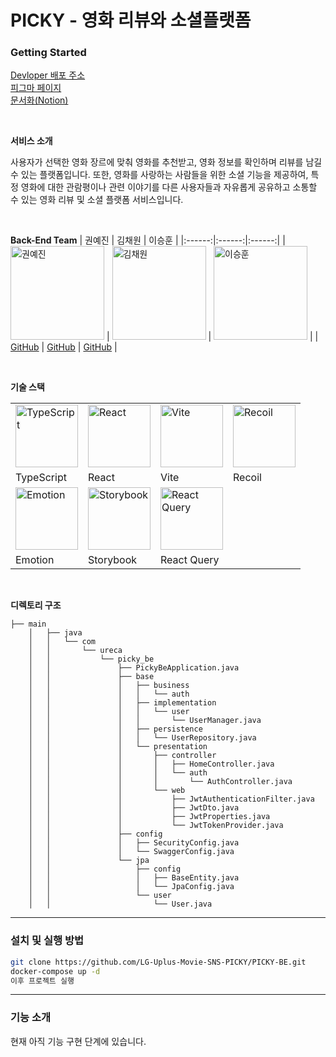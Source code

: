 # PICKY - 영화 리뷰와 소셜플랫폼

### Getting Started
[Devloper 배포 주소](https://d3hxz5yj62y98w.cloudfront.net/)<br />
[피그마 페이지](https://www.figma.com/design/rpAlhiLds5pygwPfPpD4lp/PICKY-%EB%94%94%EC%9E%90%EC%9D%B8-%EC%99%84%EC%84%B1%EB%B3%B8?node-id=0-1&node-type=canvas&t=pwFCyVmMoN1a41le-0)<br />
[문서화(Notion)](https://glass-joggers-e59.notion.site/PICKY-13c9fc77f3f6802ab7f1c2ee59b3aa8c?pvs=74)

<br />

**서비스 소개**

사용자가 선택한 영화 장르에 맞춰 영화를 추천받고, 영화 정보를 확인하며 리뷰를 남길 수 있는 플랫폼입니다. 또한, 영화를 사랑하는 사람들을 위한 소셜 기능을 제공하여, 특정 영화에 대한 관람평이나 관련 이야기를 다른 사용자들과 자유롭게 공유하고 소통할 수 있는 영화 리뷰 및 소셜 플랫폼 서비스입니다.

<br />

**Back-End Team**
| 권예진 | 김채원 | 이승훈 |
|:------:|:------:|:------:|
| <img src="https://file.notion.so/f/f/d159176b-8a5a-4fae-a499-a6b9c2e1223d/6e8573c3-0d20-4522-8bd0-36db76fad9a1/KakaoTalk_Photo_2024-09-24-17-29-43.jpeg?table=block&id=3c0f7a39-c2e0-4fa3-8b72-28992f3b8992&spaceId=d159176b-8a5a-4fae-a499-a6b9c2e1223d&expirationTimestamp=1732111200000&signature=4K9M42pvVT1LY2PKbssiA9fGCK6jt2IHPitEJl6NbwA&downloadName=KakaoTalk_Photo_2024-09-24-17-29-43.jpeg" alt="권예진" width="150"> | <img src="https://file.notion.so/f/f/d159176b-8a5a-4fae-a499-a6b9c2e1223d/6e9ad288-5b3d-4794-a019-8a20afa52cce/Capture_decran_2024-11-12_a_13.38.08.png?table=block&id=7211cb08-13dc-4fa7-abfb-0921592e204f&spaceId=d159176b-8a5a-4fae-a499-a6b9c2e1223d&expirationTimestamp=1732111200000&signature=iuV15kjxv0PzmssgpRxIFQCkM6r6ZpemETt3AsKPUPc&downloadName=Capture+d%E2%80%99e%CC%81cran+2024-11-12+a%CC%80+13.38.08.png" alt="김채원" width="150"> | <img src="https://file.notion.so/f/f/d159176b-8a5a-4fae-a499-a6b9c2e1223d/1c215bcb-551a-4067-983c-894e275eea34/Capture_decran_2024-11-12_a_15.02.50.png?table=block&id=e20d81d9-219d-40de-8b28-8cd93a95d1aa&spaceId=d159176b-8a5a-4fae-a499-a6b9c2e1223d&expirationTimestamp=1732111200000&signature=iQaY-trmoc3Eyw6hx05N68ArvYeSYLSVt320BgIq1LY&downloadName=Capture+d%E2%80%99e%CC%81cran+2024-11-12+a%CC%80+15.02.50.png" alt="이승훈" width="150"> |
| [GitHub](https://github.com/YaeJinKwon) | [GitHub](https://github.com/PeindreLaColline) | [GitHub](https://github.com/lsh981127) |

<br />

**기술 스택**

|  |  |  |  |
|-----------------|----------------|----------------|----------------|
| <img src="https://i.namu.wiki/i/EY559r31H-um8uTtptPIbCZoBGxsumSlwEH0T_rA6WmxQq1UwqyAf3cJQJXN7Fv5CoEz0kv5CBXzjkkPU_XWig.svg" alt="TypeScript" width="100"> | <img src="https://github.com/user-attachments/assets/e3b49dbb-981b-4804-acf9-012c854a2fd2" alt="React" width="100"> | <img src="https://ko.vite.dev/logo.svg" alt="Vite" width="100"> | <img src="https://encrypted-tbn0.gstatic.com/images?q=tbn:ANd9GcSii2UcY9fK5WXXPfa2z7urgqOcq63L5SObJQ&s" alt="Recoil" width="100"> |
| TypeScript | React | Vite | Recoil |
| <img src="https://encrypted-tbn0.gstatic.com/images?q=tbn:ANd9GcTKIe10L8m6JqDfjl_5BFRTz8yHoowQUgW6cA&s" alt="Emotion" width="100"> | <img src="https://blog.kakaocdn.net/dn/997rV/btsIkARkTej/PdtiBI82EnMzFQjgHkbuI1/img.png" alt="Storybook" width="100"> | <img src="https://t1.kakaocdn.net/kakao_tech/image/2022/06/images/01.png" alt="React Query" width="100"> |  |
| Emotion | Storybook | React Query |  |

<br />

**디렉토리 구조**

```planeText
├── main
    │   ├── java
    │   │   └── com
    │   │       └── ureca
    │   │           └── picky_be
    │   │               ├── PickyBeApplication.java
    │   │               ├── base
    │   │               │   ├── business
    │   │               │   │   └── auth
    │   │               │   ├── implementation
    │   │               │   │   └── user
    │   │               │   │       └── UserManager.java
    │   │               │   ├── persistence
    │   │               │   │   └── UserRepository.java
    │   │               │   └── presentation
    │   │               │       ├── controller
    │   │               │       │   ├── HomeController.java
    │   │               │       │   └── auth
    │   │               │       │       └── AuthController.java
    │   │               │       └── web
    │   │               │           ├── JwtAuthenticationFilter.java
    │   │               │           ├── JwtDto.java
    │   │               │           ├── JwtProperties.java
    │   │               │           └── JwtTokenProvider.java
    │   │               ├── config
    │   │               │   ├── SecurityConfig.java
    │   │               │   └── SwaggerConfig.java
    │   │               └── jpa
    │   │                   ├── config
    │   │                   │   ├── BaseEntity.java
    │   │                   │   └── JpaConfig.java
    │   │                   └── user
    │   │                       └── User.java
```

---

### 설치 및 실행 방법

```bash
git clone https://github.com/LG-Uplus-Movie-SNS-PICKY/PICKY-BE.git
docker-compose up -d
이후 프로젝트 실행
```

---

### 기능 소개

현재 아직 기능 구현 단계에 있습니다.
